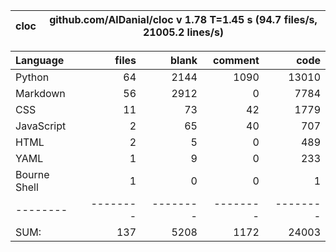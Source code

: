 cloc|github.com/AlDanial/cloc v 1.78  T=1.45 s (94.7 files/s, 21005.2 lines/s)
--- | ---

Language|files|blank|comment|code
:-------|-------:|-------:|-------:|-------:
Python|64|2144|1090|13010
Markdown|56|2912|0|7784
CSS|11|73|42|1779
JavaScript|2|65|40|707
HTML|2|5|0|489
YAML|1|9|0|233
Bourne Shell|1|0|0|1
--------|--------|--------|--------|--------
SUM:|137|5208|1172|24003
